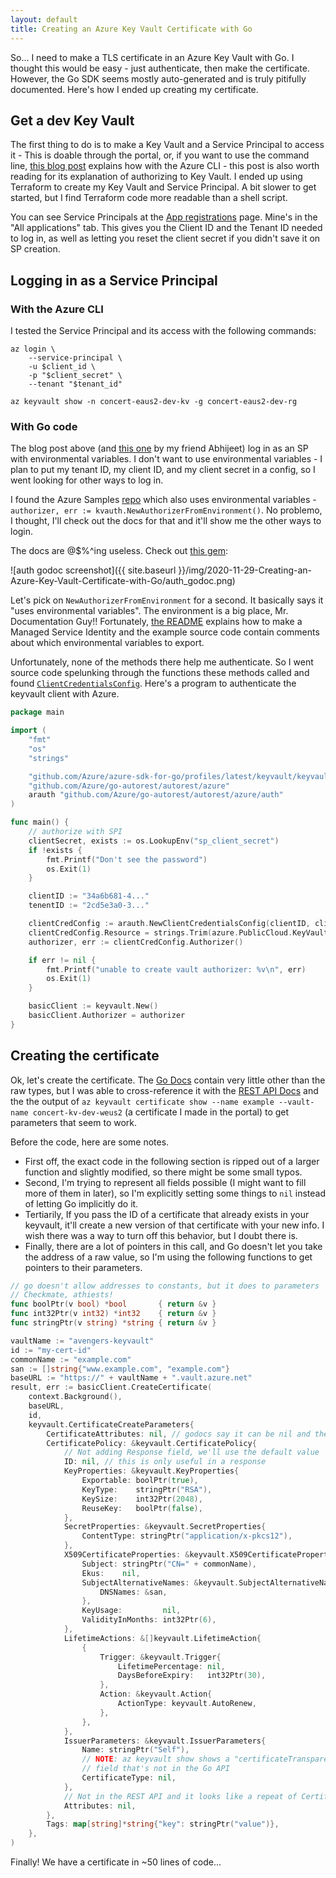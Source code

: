 ```yaml
---
layout: default
title: Creating an Azure Key Vault Certificate with Go
---
```


So... I need to make a TLS certificate in an Azure Key Vault with Go. I thought this would be easy - just authenticate, then make the certificate. However, the Go SDK seems mostly auto-generated and is truly pitifully documented. Here's how I ended up creating my certificate.

## Get a dev Key Vault

The first thing to do is to make a Key Vault and a Service Principal to access it - This is doable through the portal, or, if you want to use the command line, [this blog post](https://withblue.ink/2019/04/07/getting-tls-certificates-from-azure-key-vault-with-go.html) explains how with the Azure CLI - this post is also worth reading for its explanation of authorizing to Key Vault. I ended up using Terraform to create my Key Vault and Service Principal. A bit slower to get started, but I find Terraform code more readable than a shell script.

You can see Service Principals at the [App registrations](https://portal.azure.com/#blade/Microsoft_AAD_IAM/ActiveDirectoryMenuBlade/RegisteredApps) page. Mine's in the "All applications" tab. This gives you the Client ID and the Tenant ID needed to log in, as well as letting you reset the client secret if you didn't save it on SP creation.

## Logging in as a Service Principal

### With the Azure CLI

I tested the Service Principal and its access with the following commands:

```
az login \
    --service-principal \
    -u $client_id \
    -p "$client_secret" \
    --tenant "$tenant_id"
```

```
az keyvault show -n concert-eaus2-dev-kv -g concert-eaus2-dev-rg
```

### With Go code

The blog post above (and [this one](https://blog.abhi.host/blog/2019/08/17/fetch-certificates-from-keyvault-in-go/) by my friend Abhijeet) log in as an SP with environmental variables. I don't want to use environmental variables - I plan to put my tenant ID, my client ID, and my client secret in a config, so I went looking for other ways to log in.

I found the Azure Samples [repo](https://github.com/Azure-Samples/azure-sdk-for-go-samples/tree/master/keyvault/examples) which also uses environmental variables - `authorizer, err := kvauth.NewAuthorizerFromEnvironment()`. No problemo, I thought, I'll check out the docs for that and it'll show me the other ways to login.

The docs are @$%^ing useless. Check out [this gem](https://godoc.org/github.com/Azure/azure-sdk-for-go/services/keyvault/auth):

![auth godoc screenshot]({{ site.baseurl }}/img/2020-11-29-Creating-an-Azure-Key-Vault-Certificate-with-Go/auth_godoc.png)

Let's pick on `NewAuthorizerFromEnvironment` for a second. It basically says it "uses environmental variables". The environment is a big place, Mr. Documentation Guy!! Fortunately, [the README](https://github.com/Azure-Samples/azure-sdk-for-go-samples/tree/master/keyvault/examples) explains how to make a Managed Service Identity and the example source code contain comments about which environmental variables to export.

Unfortunately, none of the methods there help me authenticate. So I went source code spelunking through the functions these methods called and found [`ClientCredentialsConfig`](https://godoc.org/github.com/Azure/go-autorest/autorest/azure/auth#ClientCredentialsConfig). Here's a program to authenticate the keyvault client with Azure.

```go
package main

import (
	"fmt"
	"os"
	"strings"

	"github.com/Azure/azure-sdk-for-go/profiles/latest/keyvault/keyvault"
	"github.com/Azure/go-autorest/autorest/azure"
	arauth "github.com/Azure/go-autorest/autorest/azure/auth"
)

func main() {
	// authorize with SPI
	clientSecret, exists := os.LookupEnv("sp_client_secret")
	if !exists {
		fmt.Printf("Don't see the password")
		os.Exit(1)
	}

	clientID := "34a6b681-4..."
	tenentID := "2cd5e3a0-3..."

	clientCredConfig := arauth.NewClientCredentialsConfig(clientID, clientSecret, tenentID)
	clientCredConfig.Resource = strings.Trim(azure.PublicCloud.KeyVaultEndpoint, "/")
	authorizer, err := clientCredConfig.Authorizer()

	if err != nil {
		fmt.Printf("unable to create vault authorizer: %v\n", err)
		os.Exit(1)
	}

	basicClient := keyvault.New()
	basicClient.Authorizer = authorizer
}
```

## Creating the certificate

Ok, let's create the certificate. The [Go Docs](https://godoc.org/github.com/Azure/azure-sdk-for-go/services/keyvault/2016-10-01/keyvault#BaseClient.CreateCertificate) contain very little other than the raw types, but I was able to cross-reference it with the [REST API Docs](https://docs.microsoft.com/en-us/rest/api/keyvault/createcertificate/createcertificate) and the the output of `az keyvault certificate show --name example --vault-name concert-kv-dev-weus2` (a certificate I made in the portal) to get parameters that seem to work.

Before the code, here are some notes.

- First off, the exact code in the following section is ripped out of a larger function and slightly modified, so there might be some small typos.
- Second, I'm trying to represent all fields possible (I might want to fill more of them in later), so I'm explicitly setting some things to `nil` instead of letting Go implicitly do it.
- Tertiarily, If you pass the ID of a certificate that already exists in your keyvault, it'll create a new version of that certificate with your new info. I wish there was a way to turn off this behavior, but I doubt there is.
- Finally, there are a lot of pointers in this call, and Go doesn't let you take the address of a raw value, so I'm using the following functions to get pointers to their parameters.

```go
// go doesn't allow addresses to constants, but it does to parameters
// Checkmate, athiests!
func boolPtr(v bool) *bool       { return &v }
func int32Ptr(v int32) *int32    { return &v }
func stringPtr(v string) *string { return &v }
```

```go
vaultName := "avengers-keyvault"
id := "my-cert-id"
commonName := "example.com"
san := []string{"www.example.com", "example.com"}
baseURL := "https://" + vaultName + ".vault.azure.net"
result, err := basicClient.CreateCertificate(
    context.Background(),
    baseURL,
    id,
    keyvault.CertificateCreateParameters{
        CertificateAttributes: nil, // godocs say it can be nil and the REST API example omits it
        CertificatePolicy: &keyvault.CertificatePolicy{
            // Not adding Response field, we'll use the default value
            ID: nil, // this is only useful in a response
            KeyProperties: &keyvault.KeyProperties{
                Exportable: boolPtr(true),
                KeyType:    stringPtr("RSA"),
                KeySize:    int32Ptr(2048),
                ReuseKey:   boolPtr(false),
            },
            SecretProperties: &keyvault.SecretProperties{
                ContentType: stringPtr("application/x-pkcs12"),
            },
            X509CertificateProperties: &keyvault.X509CertificateProperties{
                Subject: stringPtr("CN=" + commonName),
                Ekus:    nil,
                SubjectAlternativeNames: &keyvault.SubjectAlternativeNames{
                    DNSNames: &san,
                },
                KeyUsage:         nil,
                ValidityInMonths: int32Ptr(6),
            },
            LifetimeActions: &[]keyvault.LifetimeAction{
                {
                    Trigger: &keyvault.Trigger{
                        LifetimePercentage: nil,
                        DaysBeforeExpiry:   int32Ptr(30),
                    },
                    Action: &keyvault.Action{
                        ActionType: keyvault.AutoRenew,
                    },
                },
            },
            IssuerParameters: &keyvault.IssuerParameters{
                Name: stringPtr("Self"),
                // NOTE: az keyvault show shows a "certificateTransparency"
                // field that's not in the Go API
                CertificateType: nil,
            },
            // Not in the REST API and it looks like a repeat of CertificateAttributes
            Attributes: nil,
        },
        Tags: map[string]*string{"key": stringPtr("value")},
    },
)
```

Finally! We have a certificate in ~50 lines of code...

